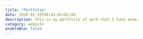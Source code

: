 ```yaml
---
title: 'Portfolio'
date: 2020-02-10T08:43:42+02:00
description: This is my portfolio of work that I have done.
category: website
enableBio: false
---
```

